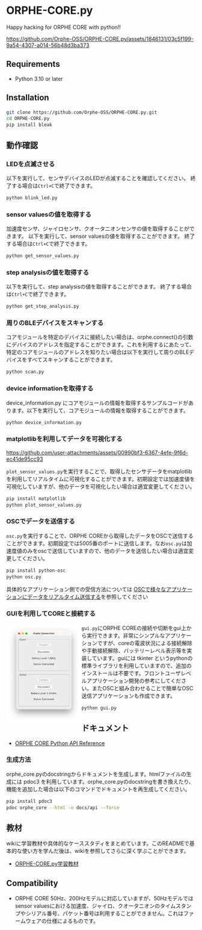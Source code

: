 # ORPHE-CORE.py
Happy hacking for ORPHE CORE with python!!

https://github.com/Orphe-OSS/ORPHE-CORE.py/assets/1846131/03c5f199-9a54-4307-a014-56b48d3ba373

## Requirements
 * Python 3.10 or later

## Installation
```bash
git clone https://github.com/Orphe-OSS/ORPHE-CORE.py.git
cd ORPHE-CORE.py
pip install bleak
```

## 動作確認

### LEDを点滅させる
以下を実行して、センサデバイスのLEDが点滅することを確認してください。
終了する場合は`Ctrl+C`で終了できます。
```bash
python blink_led.py
```

### sensor valuesの値を取得する
加速度センサ、ジャイロセンサ、クオータニオンセンサの値を取得することができます。
以下を実行して、sensor valuesの値を取得することができます。
終了する場合は`Ctrl+C`で終了できます。
```bash
python get_sensor_values.py
```

### step analysisの値を取得する
以下を実行して、step analysisの値を取得することができます。
終了する場合は`Ctrl+C`で終了できます。
```bash
python get_step_analysis.py
```

### 周りのBLEデバイスをスキャンする
コアモジュールを特定のデバイスに接続したい場合は、orphe.connect()の引数にデバイスのアドレスを指定することができます。これを利用するにあたって、特定のコアモジュールのアドレスを知りたい場合は以下を実行して周りのBLEデバイスをすべてスキャンすることができます。
```bash
python scan.py
```

### device informationを取得する
device_information.py にコアモジュールの情報を取得するサンプルコードがあります。以下を実行して、コアモジュールの情報を取得することができます。
```bash
python device_information.py
```

### matplotlibを利用してデータを可視化する

https://github.com/user-attachments/assets/00990bf3-6367-4efe-9f6d-ec41de95cc93

`plot_sensor_values.py`を実行することで、取得したセンサデータをmatplotlibを利用してリアルタイムに可視化することができます。初期設定では加速度値を可視化していますが、他のデータを可視化したい場合は適宜変更してください。
```bash
pip install matplotlib
python plot_sensor_values.py
```

### OSCでデータを送信する
`osc.py`を実行することで、ORPHE COREから取得したデータをOSCで送信することができます。初期設定では5005番のポートに送信します。なお`osc.py`は加速度値のみをoscで送信していますので、他のデータを送信したい場合は適宜変更してください。
```bash
pip install python-osc
python osc.py
```

具体的なアプリケーション側での受信方法については [OSCで様々なアプリケーションにデータをリアルタイム送信する](https://github.com/Orphe-OSS/ORPHE-CORE.py/wiki/%E7%95%AA%E5%A4%96%E7%B7%A8.-OSC%E3%81%A7%E6%A7%98%E3%80%85%E3%81%AA%E3%82%A2%E3%83%97%E3%83%AA%E3%82%B1%E3%83%BC%E3%82%B7%E3%83%A7%E3%83%B3%E3%81%AB%E3%83%87%E3%83%BC%E3%82%BF%E3%82%92%E3%83%AA%E3%82%A2%E3%83%AB%E3%82%BF%E3%82%A4%E3%83%A0%E9%80%81%E4%BF%A1%E3%81%99%E3%82%8B)を参照してください

### GUIを利用してCOREと接続する
<img align="left" width="200" height="auto" src="gui.png">

`gui.py`にORPHE COREの接続や切断をgui上から実行できます。非常にシンプルなアプリケーションですが、coreの電波状況による接続解除や手動接続解除、バッテリーレベル表示等を実装しています。guiには tkinter というpythonの標準ライブラリを利用していますので、追加のインストールは不要です。フロントユーザレベルアプリケーション開発の参考にしてください。またOSCと組み合わせることで簡単なOSC送信アプリケーションも作成できます。

```bash
python gui.py
```

## ドキュメント
  * [ORPHE CORE Python API Reference](https://orphe-oss.github.io/ORPHE-CORE.py/api/orphe_core.html)

### 生成方法
orphe_core.pyのdocstringからドキュメントを生成します。htmlファイルの生成には pdoc3 を利用しています。orphe_core.pyのdocstringを書き換えたり、機能を追加した場合は以下のコマンドでドキュメントを再生成してください。
```bash
pip install pdoc3
pdoc orphe_core --html -o docs/api --force
```

## 教材
wikiに学習教材や具体的なケーススタディをまとめています。このREADMEで基本的な使い方を学んだ後は、wikiを参照してさらに深く学ぶことができます。
  * [ORPHE-CORE.py学習教材](https://github.com/Orphe-OSS/ORPHE-CORE.py/wiki)

## Compatibility
 * ORPHE CORE 50Hz、200Hzモデルに対応していますが、50Hzモデルではsensor valuesにおける加速度、ジャイロ、クオータニオンのタイムスタンプやシリアル番号、パケット番号は利用することができません。これはファームウェアの仕様によるものです。

